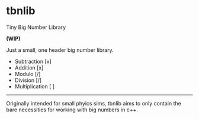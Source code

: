# tbnlib
Tiny Big Number Library

**(WIP)**

Just a small, one header big number library.

- Subtraction [x]
- Addition [x]
- Modulo [/]
- Division [/]
- Multiplication [ ]

----
Originally intended for small phyics sims, tbnlib aims to only contain the bare necessities for working with big numbers in c++.
